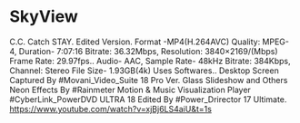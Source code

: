 # SkyView
C.C. Catch STAY. Edited Version.
Format -MP4(H.264AVC)
Quality: MPEG-4, Duration- 7:07:16
Bitrate: 36.32Mbps, Resolution: 3840×2169/(Mbps)
Frame Rate: 29.97fps..
Audio- AAC, Sample Rate- 48kHz
Bitrate: 384Kbps, Channel: Stereo
File Size- 1.93GB(4k)
Uses Softwares..
Desktop Screen Captured By
#Movani_Video_Suite 18 Pro Ver.
Glass Slideshow and Others
Neon Effects By #Rainmeter
Motion & Music Visualization Player
#CyberLink_PowerDVD ULTRA 18
Edited By #Power_Drirector 17 Ultimate.
https://www.youtube.com/watch?v=xjBj6LS4aiU&t=1s
